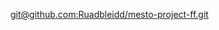 
[git@github.com:Ruadbleidd/mesto-project-ff.git](https://github.com/Ruadbleidd/mesto-project-ff.git)

